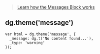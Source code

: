 > [Learn how the Messages Block works](../Blocks/Messages_Block)

## dg.theme('message')

```
var html = dg.theme('message', {
  _message: dg.t('No content found...'),
  _type: 'warning'
});
```

